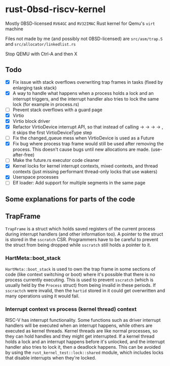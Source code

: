# rust-0bsd-riscv-kernel

Mostly 0BSD-licensed `RV64GC` and `RV32IMAC` Rust kernel for Qemu's `virt` machine

Files not made by me (and possibly not 0BSD-licensed) are `src/asm/trap.S` and `src/allocator/linkedlist.rs`

Stop QEMU with Ctrl-A and then X

## Todo

- [X] Fix issue with stack overflows overwriting trap frames in tasks (fixed by enlarging task stack)
- [X] A way to handle what happens when a process holds a lock and an interrupt triggers, and the interrupt handler also tries to lock the same lock (for example in process.rs)
- [ ] Prevent stack overflows with a guard page
- [X] Virtio
- [X] Virtio block driver
- [X] Refactor VirtioDevice interrupt API, so that instead of calling <interrupt handler> -> <VirtioDeviceType> -> <VirtioDevice> -> <Waker> -> <VirtioDeviceType>, it skips the first VirtioDeviceType step
- [ ] Fix the changed_queue mess when VirtioDevice is used as a Future
- [X] Fix bug where process trap frame would still be used after removing the process. This doesn't cause bugs until new allocations are made. (use-after-free)
- [ ] Make the future.rs executor code cleaner
- [X] Kernel locks for kernel interrupt contexts, mixed contexts, and thread contexts (just missing performant thread-only locks that use wakers)
- [X] Userspace processes
- [ ] Elf loader: Add support for multiple segments in the same page

## Some explanations for parts of the code

## TrapFrame

`TrapFrame` is a struct which holds saved registers of the current process during interrupt handlers (and other information too). A pointer to the struct is stored in the `sscratch` CSR. Programmers have to be careful to prevent the struct from being dropped while `sscratch` still holds a pointer to it.

### HartMeta::boot_stack

`HartMeta::boot_stack` is used to own the trap frame in some sections of code (like context switching or boot) where it's possible that there is no process currently executing. This is used to prevent `sscratch` (which is usually held by the `Process` struct) from being invalid in these periods. If `sscractch` were invalid, then the `hartid` stored in it could get overwritten and many operations using it would fail.

### Interrupt context vs process (kernel thread) context

RISC-V has interrupt functionality. Some functions such as driver interrupt handlers will be executed when an interrupt happens, while others are executed as kernel threads. Kernel threads are like normal processes, so they can hold handles and they might get interrupted. If a kernel thread holds a lock and an interrupt happens before it's unlocked, and the interrupt handler also tries to lock it, then a deadlock happens. This can be avoided by using the `rust_kernel_test::lock::shared` module, which includes locks that disable interrupts when they're locked.